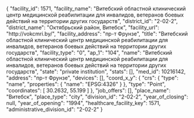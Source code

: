 {
    "facility_id": 1571,
    "facility_name": "Витебский областной клинический центр медицинской реабилитации для инвалидов, ветеранов боевых действий на территории других государств",
    "district_id": "2-02-2",
    "district_name": "Октябрьский район, Витебск",
    "facility_url": "http:\/\/vokcmri.by\/",
    "facility_address": "пр-т Фрунзе",
    "title": "Витебский областной клинический центр медицинской реабилитации для инвалидов, ветеранов боевых действий на территории других государств",
    "facility_type": "0",
    "ap_1": "104",
    "name": "Витебский областной клинический центр медицинской реабилитации для инвалидов, ветеранов боевых действий на территории других государств",
    "state": "private institution",
    "stats": [],
    "med_id": 10216142,
    "address": "пр-т Фрунзе",
    "devices": [],
    "coord_x_y": {
        "crs": {
            "type": "name",
            "properties": {
                "name": "EPSG:4326"
            }
        },
        "type": "Point",
        "coordinates": [
            30.2632,
            55.199
        ]
    },
    "job_offers": [],
    "place_name": "Витебск",
    "place_type": "city",
    "division_id": "2-02-2",
    "year_of_closing": null,
    "year_of_opening": "1994",
    "healthcare_facility_key": 1571,
    "administrative_division_id": "2-02-2"
}